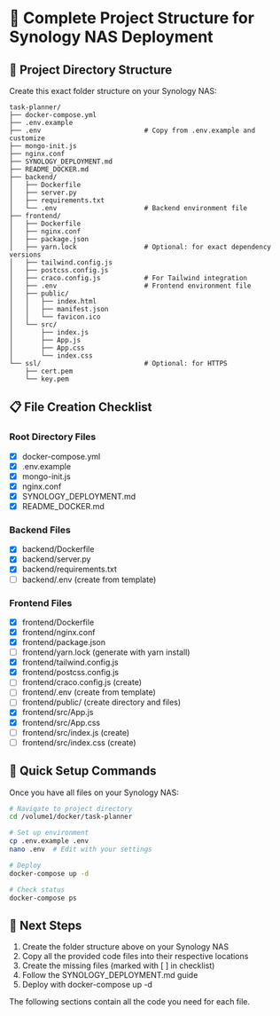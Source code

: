 # 📁 Complete Project Structure for Synology NAS Deployment

## 🎯 Project Directory Structure

Create this exact folder structure on your Synology NAS:

```
task-planner/
├── docker-compose.yml
├── .env.example
├── .env                          # Copy from .env.example and customize
├── mongo-init.js
├── nginx.conf
├── SYNOLOGY_DEPLOYMENT.md
├── README_DOCKER.md
├── backend/
│   ├── Dockerfile
│   ├── server.py
│   ├── requirements.txt
│   └── .env                      # Backend environment file
├── frontend/
│   ├── Dockerfile
│   ├── nginx.conf
│   ├── package.json
│   ├── yarn.lock                 # Optional: for exact dependency versions
│   ├── tailwind.config.js
│   ├── postcss.config.js
│   ├── craco.config.js           # For Tailwind integration
│   ├── .env                      # Frontend environment file
│   ├── public/
│   │   ├── index.html
│   │   ├── manifest.json
│   │   └── favicon.ico
│   └── src/
│       ├── index.js
│       ├── App.js
│       ├── App.css
│       └── index.css
└── ssl/                          # Optional: for HTTPS
    ├── cert.pem
    └── key.pem
```

## 📋 File Creation Checklist

### Root Directory Files
- [x] docker-compose.yml
- [x] .env.example  
- [x] mongo-init.js
- [x] nginx.conf
- [x] SYNOLOGY_DEPLOYMENT.md
- [x] README_DOCKER.md

### Backend Files
- [x] backend/Dockerfile
- [x] backend/server.py
- [x] backend/requirements.txt
- [ ] backend/.env (create from template)

### Frontend Files  
- [x] frontend/Dockerfile
- [x] frontend/nginx.conf
- [x] frontend/package.json
- [ ] frontend/yarn.lock (generate with yarn install)
- [x] frontend/tailwind.config.js
- [x] frontend/postcss.config.js
- [ ] frontend/craco.config.js (create)
- [ ] frontend/.env (create from template)
- [ ] frontend/public/ (create directory and files)
- [x] frontend/src/App.js
- [x] frontend/src/App.css
- [ ] frontend/src/index.js (create)
- [ ] frontend/src/index.css (create)

## 🚀 Quick Setup Commands

Once you have all files on your Synology NAS:

```bash
# Navigate to project directory
cd /volume1/docker/task-planner

# Set up environment
cp .env.example .env
nano .env  # Edit with your settings

# Deploy
docker-compose up -d

# Check status
docker-compose ps
```

## 📝 Next Steps

1. Create the folder structure above on your Synology NAS
2. Copy all the provided code files into their respective locations
3. Create the missing files (marked with [ ] in checklist)
4. Follow the SYNOLOGY_DEPLOYMENT.md guide
5. Deploy with docker-compose up -d

The following sections contain all the code you need for each file.